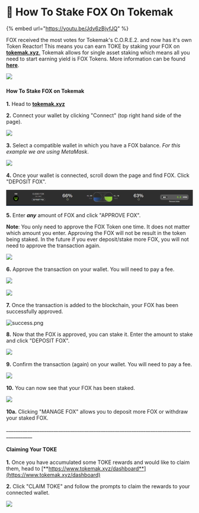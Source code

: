 # 🦊 How To Stake FOX On Tokemak

{% embed url="https://youtu.be/Jdv6zBjvfJQ" %}

FOX received the most votes for Tokemak's C.O.R.E.2. and now has it's own Token Reactor! This means you can earn TOKE by staking your FOX on [**tokemak.xyz**.](https://www.tokemak.xyz/) Tokemak allows for single asset staking which means all you need to start earning yield is FOX Tokens. More information can be found [**here**](https://medium.com/tokemak/c-o-r-e-2-conclusion-introducing-the-second-round-of-reactors-e38b207f2e0).

![](<../../.gitbook/assets/image (97).png>)

#### How To Stake FOX on Tokemak

**1.** Head to [**tokemak.xyz**](https://www.tokemak.xyz/)

**2.** Connect your wallet by clicking "Connect" (top right hand side of the page).

![](<../../.gitbook/assets/image (236).png>)

**3.** Select a compatible wallet in which you have a FOX balance. _For this example we are using MetaMask_.

![](<../../.gitbook/assets/image (237).png>)

**4.** Once your wallet is connected, scroll down the page and find FOX. Click "DEPOSIT FOX".

![](<../../.gitbook/assets/image (3) (1) (1).png>)

**5.** Enter _**any**_ amount of FOX and click "APPROVE FOX".

**Note**: You only need to approve the FOX Token one time. It does not matter which amount you enter. Approving the FOX will not be result in the token being staked. In the future if you ever deposit/stake more FOX, you will not need to approve the transaction again.

![](<../../.gitbook/assets/image (109).png>)

**6.** Approve the transaction on your wallet. You will need to pay a fee.

![](<../../.gitbook/assets/image (179).png>)

![](<../../.gitbook/assets/image (66).png>)

**7.** Once the transaction is added to the blockchain, your FOX has been successfully approved.

![success.png](https://shapeshift.zendesk.com/hc/article\_attachments/4415791718541/success.png)

**8.** Now that the FOX is approved, you can stake it. Enter the amount to stake and click "DEPOSIT FOX".

![](<../../.gitbook/assets/image (163).png>)

**9.** Confirm the transaction (again) on your wallet. You will need to pay a fee.

![](<../../.gitbook/assets/image (44).png>)

**10.** You can now see that your FOX has been staked.

![](<../../.gitbook/assets/image (176).png>)

**10a.** Clicking "MANAGE FOX" allows you to deposit more FOX or withdraw your staked FOX.

\_\_\_\_\_\_\_\_\_\_\_\_\_\_\_\_\_\_\_\_\_\_\_\_\_\_\_\_\_\_\_\_\_\_\_\_\_\_\_\_\_\_\_\_\_\_\_\_\_\_\_\_\_\_\_\_\_\_\_\_\_\_\_\_\_\_\_\_\_\_\_\_\_\_\_\_\_\_\_\_\_\_\_\_\_\_\_\_\_

#### Claiming Your TOKE

**1.** Once you have accumulated some TOKE rewards and would like to claim them, head to [**https://www.tokemak.xyz/dashboard**](https://www.tokemak.xyz/dashboard)

**2.** Click "CLAIM TOKE" and follow the prompts to claim the rewards to your connected wallet.

![](<../../.gitbook/assets/image (95).png>)
